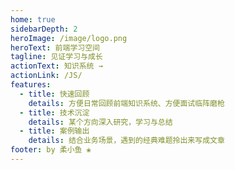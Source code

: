 ```yaml
---
home: true
sidebarDepth: 2
heroImage: /image/logo.png
heroText: 前端学习空间
tagline: 见证学习与成长
actionText: 知识系统 →
actionLink: /JS/
features:
  - title: 快速回顾
    details: 方便日常回顾前端知识系统、方便面试临阵磨枪
  - title: 技术沉淀
    details: 某个方向深入研究，学习与总结
  - title: 案例输出
    details: 结合业务场景，遇到的经典难题拎出来写成文章
footer: by 柔小鱼 ❀
---
```

